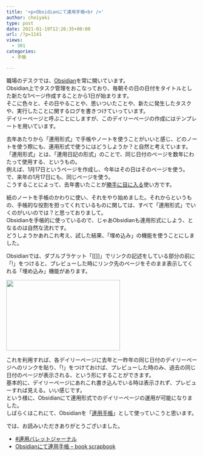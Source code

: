 ```yaml
---
title: '<p>Obsidianにて連用手帳<br />'
author: choiyaki
type: post
date: 2021-01-19T12:26:35+00:00
url: /?p=1141
views:
  - 301
categories:
  - 手帳

---
```

職場のデスクでは、[Obsidian][1]を常に開いています。  
Obsidian上でタスク管理をおこなっており、毎朝その日の日付をタイトルとした新たな1ページ作成することから1日が始まります。  
そこに色々と、その日やることや、思いついたことや、新たに発生したタスクや、実行したことに関するログを書きつけていっています。  
デイリーページと呼ぶことにしますが、このデイリーページの作成にはテンプレートを用いています。

去年あたりから「連用形式」で手帳やノートを使うことがいいと感じ、どのノートを使う際にも、連用形式で使うにはどうしようか？と自然と考えています。  
「連用形式」とは、「連用日記の形式」のことで、同じ日付のページを数年にわたって使用する、というもの。  
例えば、1月17日というページを作成し、今年はその日はそのページを使う。で、来年の1月17日にも、同じページを使う。  
こうすることによって、去年書いたことが[勝手に目に入る][2]使い方です。

紙のノートを手帳のかわりに使い、それをやり始めました。それからというもの、手帳的な役割を担ってくれているものに関しては、すべて「連用形式」でいくのがいいのでは？と思っておりまして。  
Obsidianを手帳的に使っているので、じゃあObsidianも連用形式にしよう、となるのは自然な流れです。  
どうしようかあれこれ考え、試した結果、「埋め込み」の機能を使うことにしました。

Obsidianでは、ダブルブラケット「[[]]」でリンクの記述をしている部分の前に「!」をつけると、プレビューした時にリンク先のページをそのまま表示してくれる「埋め込み」機能があります。

<img loading="lazy" class="alignnone size-medium wp-image-1143" src="https://i0.wp.com/choiyaki.com/wp-content/uploads/2021/01/3DD1586B-AEAE-40E8-8230-C57B84D1A2F6.jpeg?resize=300%2C186&#038;ssl=1" alt="" width="300" height="186" srcset="https://i0.wp.com/choiyaki.com/wp-content/uploads/2021/01/3DD1586B-AEAE-40E8-8230-C57B84D1A2F6.jpeg?resize=300%2C186&ssl=1 300w, https://i0.wp.com/choiyaki.com/wp-content/uploads/2021/01/3DD1586B-AEAE-40E8-8230-C57B84D1A2F6.jpeg?resize=768%2C477&ssl=1 768w, https://i0.wp.com/choiyaki.com/wp-content/uploads/2021/01/3DD1586B-AEAE-40E8-8230-C57B84D1A2F6.jpeg?resize=825%2C510&ssl=1 825w, https://i0.wp.com/choiyaki.com/wp-content/uploads/2021/01/3DD1586B-AEAE-40E8-8230-C57B84D1A2F6.jpeg?w=891&ssl=1 891w" sizes="(max-width: 300px) 100vw, 300px" data-recalc-dims="1" /> 

これを利用すれば、各デイリーページに去年と一昨年の同じ日付のデイリーページへのリンクを貼り、「!」をつけておけば、プレビューした時のみ、過去の同じ日付のページが表示される、という形にすることができます。  
基本的に、デイリーページにあれこれ書き込んでいる時は表示されず、プレビューすれば見える。いい感じです。  
という様に、Obsidianにて連用形式でのデイリーページの運用が可能になりました。  
しばらくはこれにて、Obsidianを「[連用手帳][3]」として使っていこうと思います。

では、お読みいただきありがとうございました。

  * [#連用バレットジャーナル][4]
  * [Obsidianにて連用手帳 &#8211; book scrapbook][5]

 [1]: https://scrapbox.io/choiyaki-hondana/Obsidian
 [2]: https://scrapbox.io/choiyaki-hondana/%E5%8B%9D%E6%89%8B%E3%81%AB%E7%9B%AE%E3%81%AB%E5%85%A5%E3%82%8B
 [3]: https://scrapbox.io/choiyaki-hondana/%E9%80%A3%E7%94%A8%E6%89%8B%E5%B8%B3
 [4]: https://scrapbox.io/choiyaki-hondana/%E9%80%A3%E7%94%A8%E3%83%90%E3%83%AC%E3%83%83%E3%83%88%E3%82%B8%E3%83%A3%E3%83%BC%E3%83%8A%E3%83%AB
 [5]: https://scrapbox.io/choiyaki-hondana/Obsidian%E3%81%AB%E3%81%A6%E9%80%A3%E7%94%A8%E6%89%8B%E5%B8%B3